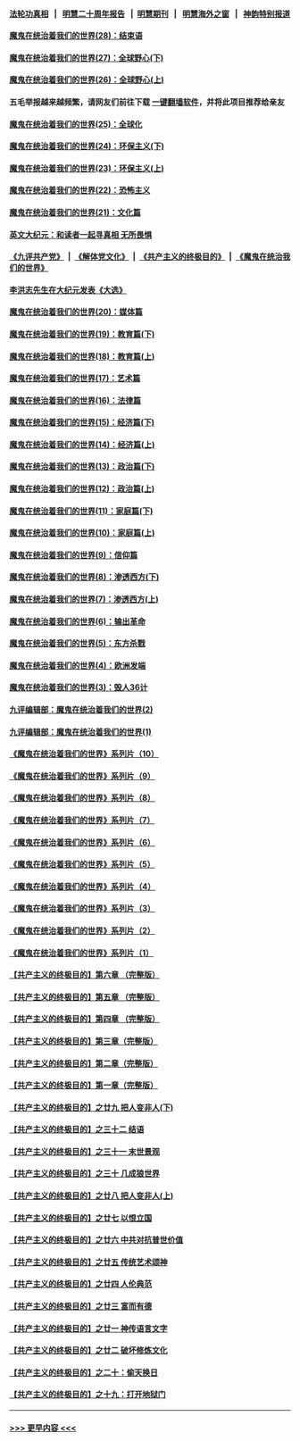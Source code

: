 #### [法轮功真相](https://github.com/gfw-breaker/truth/blob/master/README.md?t=0) &nbsp;&nbsp;|&nbsp;&nbsp; [明慧二十周年报告](https://github.com/gfw-breaker/mh-reports/blob/master/README.md?t=0) &nbsp;&nbsp;|&nbsp;&nbsp;[明慧期刊](https://github.com/gfw-breaker/mh-qikan) &nbsp;&nbsp;|&nbsp;&nbsp; [明慧海外之窗](https://github.com/gfw-breaker/mh-news/blob/master/README.md?t=0) &nbsp;&nbsp;|&nbsp;&nbsp; [神韵特别报道](https://github.com/gfw-breaker/mh-news/blob/master/shenyun.md?t=0)
#### [魔鬼在统治着我们的世界(28)：结束语](../pages/nsc422/n10936246.md?t=07080301) 
#### [魔鬼在统治着我们的世界(27)：全球野心(下)](../pages/nsc422/n10928319.md?t=07080301) 
#### [魔鬼在统治着我们的世界(26)：全球野心(上)](../pages/nsc422/n10900318.md?t=07080301) 
#### 五毛举报越来越频繁，请网友们前往下载 [一键翻墙软件](https://github.com/gfw-breaker/ssr-accounts)，并将此项目推荐给亲友
#### [魔鬼在统治着我们的世界(25)：全球化](../pages/nsc422/n10788205.md?t=07080301) 
#### [魔鬼在统治着我们的世界(24)：环保主义(下)](../pages/nsc422/n10695307.md?t=07080301) 
#### [魔鬼在统治着我们的世界(23)：环保主义(上)](../pages/nsc422/n10688613.md?t=07080301) 
#### [魔鬼在统治着我们的世界(22)：恐怖主义](../pages/nsc422/n10614727.md?t=07080301) 
#### [魔鬼在统治着我们的世界(21)：文化篇](../pages/nsc422/n10597706.md?t=07080301) 
#### [英文大纪元：和读者一起寻真相 无所畏惧](../pages/nsc422/n12542027.md?t=07080301) 
#### [《九评共产党》](https://github.com/begood0513/9ping.md/blob/master/README.md) &nbsp;|&nbsp; [《解体党文化》](../../../../jtdwh.md/blob/master/README.md)  &nbsp;|&nbsp; [《共产主义的终极目的》](../../../../gczydzjmd.md/blob/master/README.md) &nbsp;|&nbsp; [《魔鬼在统治我们的世界》](../../../../mgztzwmdsj.md/blob/master/README.md) 
#### [李洪志先生在大纪元发表《大选》](../pages/nsc422/n12534746.md?t=07080301) 
#### [魔鬼在统治着我们的世界(20)：媒体篇](../pages/nsc422/n10586579.md?t=07080301) 
#### [魔鬼在统治着我们的世界(19)：教育篇(下)](../pages/nsc422/n10564808.md?t=07080301) 
#### [魔鬼在统治着我们的世界(18)：教育篇(上)](../pages/nsc422/n10526970.md?t=07080301) 
#### [魔鬼在统治着我们的世界(17)：艺术篇](../pages/nsc422/n10499093.md?t=07080301) 
#### [魔鬼在统治着我们的世界(16)：法律篇](../pages/nsc422/n10485969.md?t=07080301) 
#### [魔鬼在统治着我们的世界(15)：经济篇(下)](../pages/nsc422/n10469975.md?t=07080301) 
#### [魔鬼在统治着我们的世界(14)：经济篇(上)](../pages/nsc422/n10457370.md?t=07080301) 
#### [魔鬼在统治着我们的世界(13)：政治篇(下)](../pages/nsc422/n10448270.md?t=07080301) 
#### [魔鬼在统治着我们的世界(12)：政治篇(上)](../pages/nsc422/n10444576.md?t=07080301) 
#### [魔鬼在统治着我们的世界(11)：家庭篇(下)](../pages/nsc422/n10440961.md?t=07080301) 
#### [魔鬼在统治着我们的世界(10)：家庭篇(上)](../pages/nsc422/n10435448.md?t=07080301) 
#### [魔鬼在统治着我们的世界(9)：信仰篇](../pages/nsc422/n10432159.md?t=07080301) 
#### [魔鬼在统治着我们的世界(8)：渗透西方(下)](../pages/nsc422/n10429603.md?t=07080301) 
#### [魔鬼在统治着我们的世界(7)：渗透西方(上)](../pages/nsc422/n10426013.md?t=07080301) 
#### [魔鬼在统治着我们的世界(6)：输出革命](../pages/nsc422/n10421536.md?t=07080301) 
#### [魔鬼在统治着我们的世界(5)：东方杀戮](../pages/nsc422/n10417707.md?t=07080301) 
#### [魔鬼在统治着我们的世界(4)：欧洲发端](../pages/nsc422/n10414890.md?t=07080301) 
#### [魔鬼在统治着我们的世界(3)：毁人36计](../pages/nsc422/n10411583.md?t=07080301) 
#### [九评编辑部：魔鬼在统治着我们的世界(2)](../pages/nsc422/n10410036.md?t=07080301) 
#### [九评编辑部：魔鬼在统治着我们的世界(1)](../pages/nsc422/n10406825.md?t=07080301) 
#### [《魔鬼在统治着我们的世界》系列片（10）](../pages/nsc422/n12292670.md?t=07080301) 
#### [《魔鬼在统治着我们的世界》系列片（9）](../pages/nsc422/n12290859.md?t=07080301) 
#### [《魔鬼在统治着我们的世界》系列片（8）](../pages/nsc422/n12287445.md?t=07080301) 
#### [《魔鬼在统治着我们的世界》系列片（7）](../pages/nsc422/n12283425.md?t=07080301) 
#### [《魔鬼在统治着我们的世界》系列片（6）](../pages/nsc422/n12282314.md?t=07080301) 
#### [《魔鬼在统治着我们的世界》系列片（5）](../pages/nsc422/n12281419.md?t=07080301) 
#### [《魔鬼在统治着我们的世界》系列片（4）](../pages/nsc422/n12274024.md?t=07080301) 
#### [《魔鬼在统治着我们的世界》系列片（3）](../pages/nsc422/n12271322.md?t=07080301) 
#### [《魔鬼在统治着我们的世界》系列片（2）](../pages/nsc422/n12269049.md?t=07080301) 
#### [《魔鬼在统治着我们的世界》系列片（1）](../pages/nsc422/n12267575.md?t=07080301) 
#### [【共产主义的终极目的】第六章 （完整版）](../pages/nsc422/n11428913.md?t=07080301) 
#### [【共产主义的终极目的】第五章 （完整版）](../pages/nsc422/n11428912.md?t=07080301) 
#### [【共产主义的终极目的】第四章 （完整版）](../pages/nsc422/n11428907.md?t=07080301) 
#### [【共产主义的终极目的】第三章（完整版）](../pages/nsc422/n11428848.md?t=07080301) 
#### [【共产主义的终极目的】第二章（完整版）](../pages/nsc422/n11428831.md?t=07080301) 
#### [【共产主义的终极目的】第一章（完整版）](../pages/nsc422/n11417651.md?t=07080301) 
#### [【共产主义的终极目的】之廿九 把人变非人(下)](../pages/nsc422/n11344140.md?t=07080301) 
#### [【共产主义的终极目的】之三十二 结语](../pages/nsc422/n11360535.md?t=07080301) 
#### [【共产主义的终极目的】之三十一 末世景观](../pages/nsc422/n11351129.md?t=07080301) 
#### [【共产主义的终极目的】之三十 几成狼世界](../pages/nsc422/n11348280.md?t=07080301) 
#### [【共产主义的终极目的】之廿八 把人变非人(上)](../pages/nsc422/n11340492.md?t=07080301) 
#### [【共产主义的终极目的】之廿七 以恨立国](../pages/nsc422/n11336944.md?t=07080301) 
#### [【共产主义的终极目的】之廿六 中共对抗普世价值](../pages/nsc422/n11324785.md?t=07080301) 
#### [【共产主义的终极目的】之廿五 传统艺术颂神](../pages/nsc422/n11296396.md?t=07080301) 
#### [【共产主义的终极目的】之廿四 人伦典范](../pages/nsc422/n11296397.md?t=07080301) 
#### [【共产主义的终极目的】之廿三 富而有德](../pages/nsc422/n11283598.md?t=07080301) 
#### [【共产主义的终极目的】之廿一 神传语言文字](../pages/nsc422/n11263265.md?t=07080301) 
#### [【共产主义的终极目的】之廿二 破坏修炼文化](../pages/nsc422/n11245728.md?t=07080301) 
#### [【共产主义的终极目的】之二十：偷天换日](../pages/nsc422/n11238846.md?t=07080301) 
#### [【共产主义的终极目的】之十九：打开地狱门](../pages/nsc422/n11206376.md?t=07080301) 

----
#### [ >>> 更早内容 <<< ](../indexes/nsc422-earlier.md)
